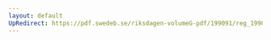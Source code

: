```yaml
---
layout: default
UpRedirect: https://pdf.swedeb.se/riksdagen-volumeG-pdf/199091/reg_199091/reg_199091_0858.pdf
---
```


